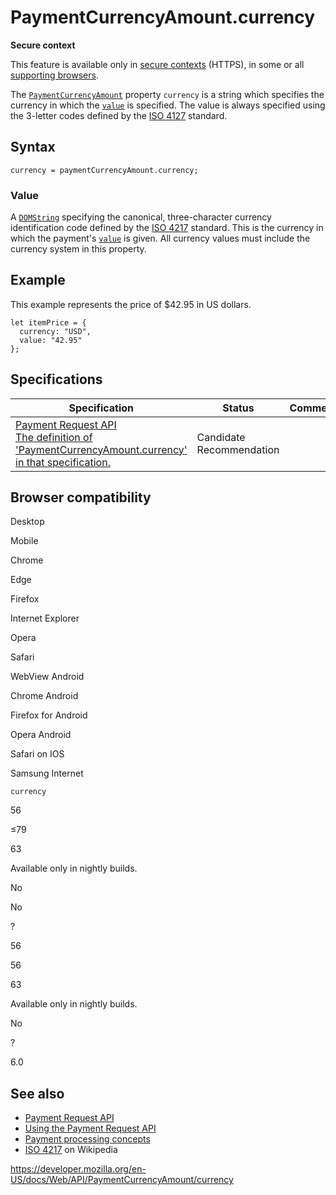 PaymentCurrencyAmount.currency
==============================

**Secure context**

This feature is available only in [secure contexts](https://developer.mozilla.org/en-US/docs/Web/Security/Secure_Contexts) (HTTPS), in some or all [supporting browsers](#browser_compatibility).

The [`PaymentCurrencyAmount`](../paymentcurrencyamount) property `currency` is a string which specifies the currency in which the [`value`](value) is specified. The value is always specified using the 3-letter codes defined by the [ISO 4127](https://www.iso.org/iso-4217-currency-codes.html) standard.

Syntax
------

    currency = paymentCurrencyAmount.currency;

### Value

A [`DOMString`](../domstring) specifying the canonical, three-character currency identification code defined by the [ISO 4217](https://www.iso.org/iso-4217-currency-codes.html) standard. This is the currency in which the payment's [`value`](value) is given. All currency values must include the currency system in this property.

Example
-------

This example represents the price of $42.95 in US dollars.

    let itemPrice = {
      currency: "USD",
      value: "42.95"
    };

Specifications
--------------

<table><thead><tr class="header"><th>Specification</th><th>Status</th><th>Comment</th></tr></thead><tbody><tr class="odd"><td><a href="https://w3c.github.io/payment-request/#dom-paymentcurrencyamount-currency">Payment Request API<br />
<span class="small">The definition of 'PaymentCurrencyAmount.currency' in that specification.</span></a></td><td><span class="spec-cr">Candidate Recommendation</span></td><td></td></tr></tbody></table>

Browser compatibility
---------------------

Desktop

Mobile

Chrome

Edge

Firefox

Internet Explorer

Opera

Safari

WebView Android

Chrome Android

Firefox for Android

Opera Android

Safari on IOS

Samsung Internet

`currency`

56

≤79

63

Available only in nightly builds.

No

No

?

56

56

63

Available only in nightly builds.

No

?

6.0

See also
--------

-   [Payment Request API](../payment_request_api)
-   [Using the Payment Request API](../payment_request_api/using_the_payment_request_api)
-   [Payment processing concepts](../payment_request_api/concepts)
-   [ISO 4217](https://en.wikipedia.org/wiki/ISO_4217) on Wikipedia

<a href="https://developer.mozilla.org/en-US/docs/Web/API/PaymentCurrencyAmount/currency" class="_attribution-link">https://developer.mozilla.org/en-US/docs/Web/API/PaymentCurrencyAmount/currency</a>
